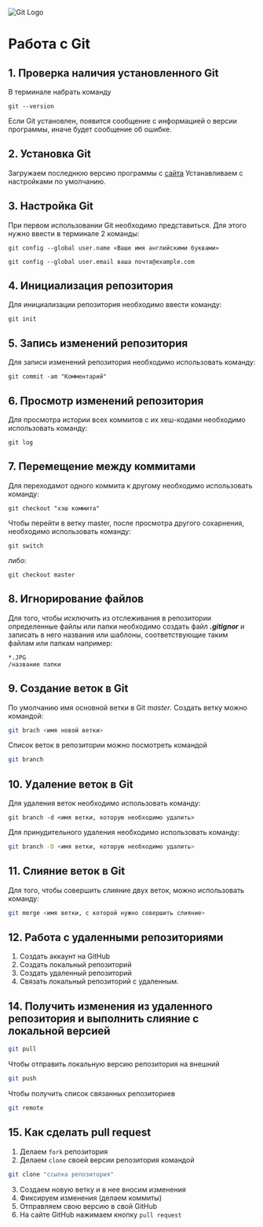 ![Git Logo](git_logo.JPG)
# Работа с Git
## 1. Проверка наличия установленного Git
В терминале набрать команду 
```
git --version
```
Если Git установлен, появится сообщение с информацией о версии программы, иначе будет сообщение об ошибке.
## 2. Установка Git
Загружаем последнюю версию программы с
 [сайта](https://git-scm.com/downloads)
 Устанавливаем с настройками по умолчанию.
## 3. Настройка Git
 При первом использовании Git необходимо представиться.
Для этого нужно ввести в терминале 2 команды:
```
git config --global user.name «Ваше имя английскими буквами»
```
```
git config --global user.email ваша почта@example.com
```
## 4. Инициализация репозитория 
 Для инициализации репозитория необходимо ввести команду: 
 ```
 git init
 ```
## 5. Запись изменений репозитория 
 Для записи изменений репозитория необходимо использовать команду:
 ```
 git commit -am "Комментарий"
 ```
## 6. Просмотр изменений репозитория 
 Для просмотра истории всех коммитов с их хеш-кодами необходимо использовать команду:
 ```
 git log
 ```
## 7. Перемещение между коммитами
Для переходамот одного коммита к другому необходимо использовать команду:
```
git checkout "хэш коммита"
``` 
Чтобы перейти в ветку master, после просмотра другого сохарнения, необходимо использовать команду:
```
git switch
```
либо:
```
git checkout master
```
## 8. Игнорирование файлов
Для того, чтобы исключить из отслеживания в репозитории определенные файлы или папки необходимо создать файл ***.gitignor*** и записать в него названия или шаблоны, соответствующие таким файлам или папкам например:
```
*.JPG
/название папки
```
## 9. Создание веток в Git
По умолчанию имя основной ветки в Git *master*.
Создать ветку можно командой: 
```bash
git brach <имя новой ветки>
```
Список веток в репозитории можно посмотреть командой 
```bash
git branch
```
## 10. Удаление веток в Git
Для удаления веток необходимо использовать команду: 
```
git branch -d <имя ветки, которую необходимо удалить>
```
Для принудительного удаления необходимо использовать команду:
```bash
git branch -D <имя ветки, которую необходимо удалить>
```
## 11. Cлияние веток в Git
Для того, чтобы совершить слияние двух веток, можно использовать команду:
```bash
git merge <имя ветки, c которой нужно совершить слияние>
```
## 12. Работа с удаленными репозиториями

1. Создать аккаунт на GitHub
2. Создать локальный репозиторий
3. Создать удаленный репозиторий
4. Связать локальный репозиторий с удаленным.
 
## 14. Получить изменения из удаленного репозитория и выполнить слияние с локальной версией 
```bash
git pull
```
 Чтобы отправить локальную версию репозитория на внешний 
 ```bash
 git push
 ```
 
 Чтобы получить список связанных репозиториев 
 ```bash
 git remote
 ```

## 15. Как сделать pull request 
 1. Делаем `fork` репозитория
 2. Делаем `clone` своей версии репозитория командой 
 
 ```bash
 git clone "ссылка репозитория"
 ```
 3. Создаем новую ветку и в нее вносим изменения
 4. Фиксируем изменения (делаем коммиты)
 5. Отправляем свою версию в свой GitHub 
 6. На сайте GitHub нажимаем кнопку `pull request`


